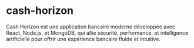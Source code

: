 # cash-horizon
Cash Horizon est une application bancaire moderne développée avec React, Node.js, et MongoDB, qui allie sécurité, performance, et intelligence artificielle pour offrir une expérience bancaire fluide et intuitive.
